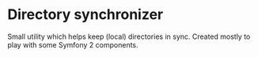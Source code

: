 Directory synchronizer
==============

Small utility which helps keep (local) directories in sync. Created mostly to play with some Symfony 2 components.

